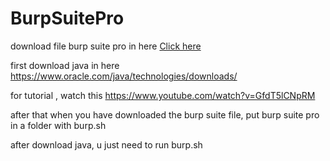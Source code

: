 # BurpSuitePro

download file burp suite pro in here [Click here](https://mega.nz/folder/tw42hBCA#Gtb_zXM6RGItgfSd1Q89ow)

first download java in here https://www.oracle.com/java/technologies/downloads/

for tutorial , watch this https://www.youtube.com/watch?v=GfdT5lCNpRM

after that when you have downloaded the burp suite file, put burp suite pro in a folder with burp.sh

after download java, u just need to run burp.sh
